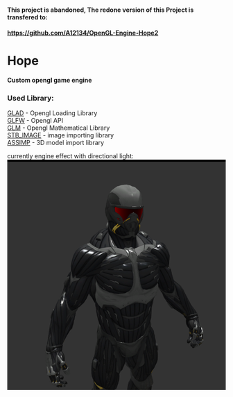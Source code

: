 #### This project is abandoned, The redone version of this Project is transfered to: 
#### https://github.com/A12134/OpenGL-Engine-Hope2 

# Hope
**Custom opengl game engine**  
### Used Library:  
[GLAD](http://glad.dav1d.de/)      - Opengl Loading Library  
[GLFW](http://www.glfw.org/)      - Opengl API  
[GLM](https://github.com/g-truc/glm/tags)       - Opengl Mathematical Library  
[STB_IMAGE](https://github.com/nothings/stb/blob/master/stb_image.h) - image importing library  
[ASSIMP](https://github.com/assimp/assimp/releases/tag/v4.0.1/)    - 3D model import library  

currently engine effect with directional light:
![alt text](https://github.com/A12134/Hope/blob/master/screenShot1.png)
